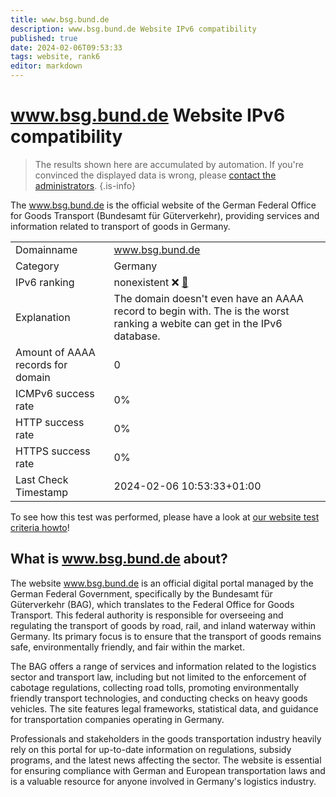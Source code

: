 ```yaml
---
title: www.bsg.bund.de
description: www.bsg.bund.de Website IPv6 compatibility
published: true
date: 2024-02-06T09:53:33
tags: website, rank6
editor: markdown
---
```


# www.bsg.bund.de Website IPv6 compatibility

> The results shown here are accumulated by automation. If you're convinced the displayed data is wrong, please [contact the administrators](/howto/chat). 
{.is-info}

The www.bsg.bund.de is the official website of the German Federal Office for Goods Transport (Bundesamt für Güterverkehr), providing services and information related to transport of goods in Germany.


|   |   |
| - | - |
| Domainname | www.bsg.bund.de
| Category | Germany |
| IPv6 ranking | nonexistent :x: [🔗](/howto/ranking) |
| Explanation | The domain doesn't even have an AAAA record to begin with. The is the worst ranking a webite can get in the IPv6 database. |
| Amount of AAAA records for domain | 0 |
| ICMPv6 success rate | 0%|
| HTTP success rate | 0% |
| HTTPS success rate | 0% |
| Last Check Timestamp | 2024-02-06 10:53:33+01:00 |

To see how this test was performed, please have a look at [our website test criteria howto](/howto/testcriteria/website)!


## What is www.bsg.bund.de about?
The website www.bsg.bund.de is an official digital portal managed by the German Federal Government, specifically by the Bundesamt für Güterverkehr (BAG), which translates to the Federal Office for Goods Transport. This federal authority is responsible for overseeing and regulating the transport of goods by road, rail, and inland waterway within Germany. Its primary focus is to ensure that the transport of goods remains safe, environmentally friendly, and fair within the market.

The BAG offers a range of services and information related to the logistics sector and transport law, including but not limited to the enforcement of cabotage regulations, collecting road tolls, promoting environmentally friendly transport technologies, and conducting checks on heavy goods vehicles. The site features legal frameworks, statistical data, and guidance for transportation companies operating in Germany.

Professionals and stakeholders in the goods transportation industry heavily rely on this portal for up-to-date information on regulations, subsidy programs, and the latest news affecting the sector. The website is essential for ensuring compliance with German and European transportation laws and is a valuable resource for anyone involved in Germany's logistics industry.



